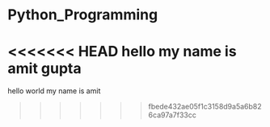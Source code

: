 # Python_Programming
<<<<<<< HEAD
hello my name is amit gupta
=======
hello world
my name is amit
>>>>>>> fbede432ae05f1c3158d9a5a6b826ca97a7f33cc
